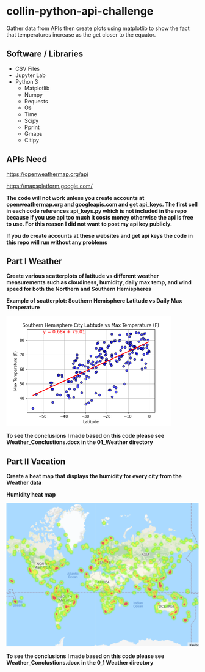 # collin-python-api-challenge
Gather data from APIs then create plots using matplotlib to show the fact that temperatures increase as the get closer to the equator. 

## Software / Libraries
- CSV Files 
- Jupyter Lab
- Python 3
   - Matplotlib
   - Numpy
   - Requests
   - Os
   - Time
   - Scipy
   - Pprint
   - Gmaps
   - Citipy

## APIs Need 
https://openweathermap.org/api

https://mapsplatform.google.com/

**The code will not work unless you create accounts at openweathermap.org and googleapis.com and get api_keys. The first cell in each code references api_keys.py which is not included in the repo because if you use api too much it costs money otherwise the api is free to use. For this reason I did not want to post my api key publicly.**

**If you do create accounts at these websites and get api keys the code in this repo will run without any problems**

## Part I Weather 

**Create various scatterplots of  latitude vs different weather measurements such as cloudiness, humidity, daily max temp, and wind speed for both the Northern and Southern Hemispheres**

**Example of scatterplot: Southern Hemisphere Latitude vs Daily Max Temperature**

![](01_Weather/output_data/Southern_Lat_vs_MaxTemp.png)

**To see the conclusions I made based on this code please see Weather_Conclustions.docx in the 01_Weather directory**

## Part II Vacation

**Create a heat map that displays the humidity for every city from the Weather data** 

**Humidity heat map**

![](02_Vacation/Pictures/Humidity_Heat_Map.png)

**To see the conclusions I made based on this code please see Weather_Conclustions.docx in the 0_1 Weather directory**



